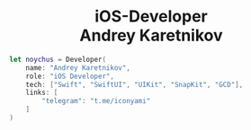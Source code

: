 <h1 align="center">iOS-Developer <br> Andrey Karetnikov</h1>

```swift
let noychus = Developer(
    name: "Andrey Karetnikov",
    role: "iOS Developer",
    tech: ["Swift", "SwiftUI", "UIKit", "SnapKit", "GCD"],
    links: [
        "telegram": "t.me/iconyami"
    ]
)
```
